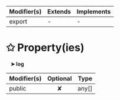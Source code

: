 | Modifier(s)                            | Extends                      | Implements                                    |
|----------------------------------------|------------------------------|-----------------------------------------------|
| export | - | - |

# &#10025; Property(ies)

&nbsp;&nbsp; **&#10148; log**

| Modifier(s)                               | Optional                           | Type                         |
|-------------------------------------------|:----------------------------------:|------------------------------|
| public | ✘ | any[] |